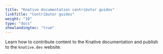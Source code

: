 ```yaml
---
title: "Knative documentation contributor guides"
linkTitle: "Contributor guides"
weight: "10"
type: "docs"
showlandingtoc: "true"
---
```


Learn how to contribute content to the Knative documentation and publish
to the `knative.dev` website.
